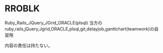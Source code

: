 RROBLK
======

Ruby_Rails_JQuery_JGrid_ORACLE(plsql)
当方のruby,rails,jQuery,Jgrid,ORACLE,plsql,git,delayjob,ganttchart(teamwork)の自習用

内容の責任は持たない。
